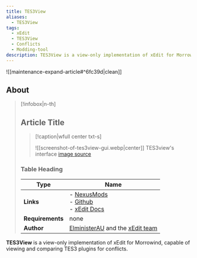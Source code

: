 ```yaml
---
title: TES3View
aliases:
  - TES3View
tags:
  - xEdit
  - TES3View
  - Conflicts
  - Modding-tool
description: TES3View is a view-only implementation of xEdit for Morrowind, capable of viewing and comparing TES3 plugins for conflicts.
---
```


![[maintenance-expand-article#^6fc39d|clean]]

## About

> [!infobox|n-th]
> 
> ## Article Title
> 
> > [!caption|wfull center txt-s]
> > 
> > ![[screenshot-of-tes3view-gui.webp|center]]
> >  TES3view's interface
> >  [image source](https://www.nexusmods.com/morrowind/mods/54508?tab=images)
> 
> ### Table Heading
> 
> | Type | Name |
> | --- | --- |
> | **Links** | - [NexusMods](https://www.nexusmods.com/morrowind/mods/54508)<br>- [Github](https://github.com/TES5Edit/TES3Edit)<br>- [xEdit Docs](https://tes5edit.github.io/) |
> | **Requirements** | none |
> | **Author** | [ElministerAU](https://www.nexusmods.com/morrowind/users/167469) and the [xEdit team](https://github.com/TES5Edit) |

**TES3View** is a view-only implementation of xEdit for Morrowind, capable of viewing and comparing TES3 plugins for conflicts.